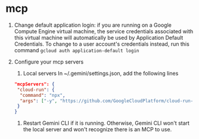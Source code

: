 # mcp

1. Change default application login: if you are running on a Google Compute Engine virtual machine, the service credentials associated with this virtual machine will automatically be used by Application Default Credentials. To change to a user account's credentials instead, run this command ```gcloud auth application-default login```

1. Configure your mcp servers
   1. Local servers
   In ~/.gemini/settings.json, add the following lines
   ```json
   "mcpServers": {
    "cloud-run": {
     "command": "npx",
     "args": ["-y", "https://github.com/GoogleCloudPlatform/cloud-run-mcp"]
    }
   }
   ```
   
   1. Restart Gemini CLI if it is running. Otherwise, Gemini CLI won't start the local server and won't recognize there is an MCP to use.